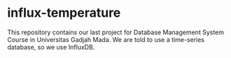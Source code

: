# influx-temperature

This repository contains our last project for Database Management System Course in Universitas Gadjah Mada. We are told to use a time-series database, so we use InfluxDB.
